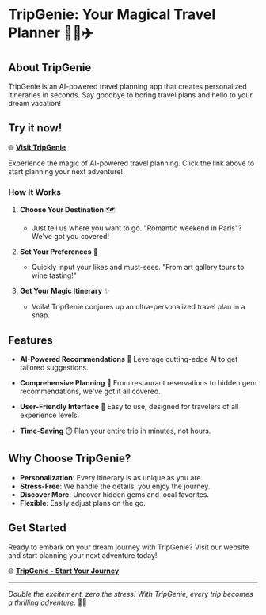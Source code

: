 # TripGenie: Your Magical Travel Planner 🧞‍♂️✈️

## About TripGenie

TripGenie is an AI-powered travel planning app that creates personalized itineraries in seconds. Say goodbye to boring travel plans and hello to your dream vacation!

## Try it now!

🌐 **[Visit TripGenie](https://ai-tour-0926.web.app/)**

Experience the magic of AI-powered travel planning. Click the link above to start planning your next adventure!

### How It Works

1. **Choose Your Destination** 🗺️
   - Just tell us where you want to go. "Romantic weekend in Paris"? We've got you covered!

2. **Set Your Preferences** 🎨
   - Quickly input your likes and must-sees. "From art gallery tours to wine tasting!"

3. **Get Your Magic Itinerary** ✨
   - Voila! TripGenie conjures up an ultra-personalized travel plan in a snap.

## Features

- **AI-Powered Recommendations** 🤖
  Leverage cutting-edge AI to get tailored suggestions.

- **Comprehensive Planning** 📅
  From restaurant reservations to hidden gem recommendations, we've got it all covered.

- **User-Friendly Interface** 📱
  Easy to use, designed for travelers of all experience levels.

- **Time-Saving** ⏱️
  Plan your entire trip in minutes, not hours.

## Why Choose TripGenie?

- **Personalization**: Every itinerary is as unique as you are.
- **Stress-Free**: We handle the details, you enjoy the journey.
- **Discover More**: Uncover hidden gems and local favorites.
- **Flexible**: Easily adjust plans on the go.

## Get Started

Ready to embark on your dream journey with TripGenie? Visit our website and start planning your next adventure today!

🌐 **[TripGenie - Start Your Journey](https://ai-tour-0926.web.app/)**

---

*Double the excitement, zero the stress! With TripGenie, every trip becomes a thrilling adventure.* 🚀🌈
